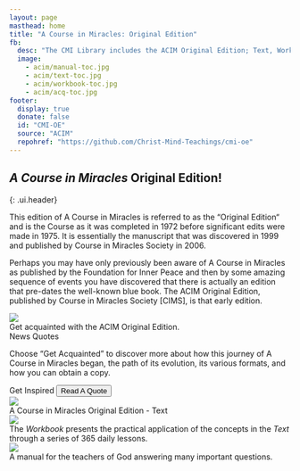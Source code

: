 ```yaml
---
layout: page
masthead: home
title: "A Course in Miracles: Original Edition"
fb:
  desc: "The CMI Library includes the ACIM Original Edition; Text, Workbook, and Manual. All books are fully searchable and support annotation and bookmarks."
  image:
    - acim/manual-toc.jpg
    - acim/text-toc.jpg
    - acim/workbook-toc.jpg
    - acim/acq-toc.jpg
footer:
  display: true
  donate: false
  id: "CMI-OE"
  source: "ACIM"
  repohref: "https://github.com/Christ-Mind-Teachings/cmi-oe"
---
```


## <em>A Course in Miracles</em> Original Edition!
{: .ui.header}

This edition of A Course in Miracles is referred to as the “Original
Edition“ and is the Course as it was completed in 1972 before
significant edits were made in 1975. It is essentially the manuscript
that was discovered in 1999 and published by Course in Miracles Society
in 2006.

Perhaps you may have only previously been aware of A Course in Miracles
as published by the Foundation for Inner Peace and then by some amazing
sequence of events you have discovered that there is actually an edition
that pre-dates the well-known blue book. The ACIM Original Edition,
published by Course in Miracles Society [CIMS], is that early edition.

<div id="page-contents">
  <div class="ui equal width grid source-acq-section">
    <div class="five wide column">
      <div class="ui card">
        <a id="book-acq" href="#" data-book="acq" animate class="toc-modal-open image" data-tooltip="Click to view the Getting Acquainted table of contents." data-position="top center">
          <img src="/t/acimoe/public/img/acim/acq-big.jpg">
        </a>
        <div class="content">
          <div class="description">
            Get acquainted with the ACIM Original Edition.
          </div>
        </div>
      </div>
    </div>
    <div class="column source-features">
      <div class="ui top attached tabular menu">
        <a class="active item" data-tab="first">News</a>
        <a class="item" data-tab="second">Quotes</a>
      </div>
      <div class="ui bottom attached active tab segment" data-tab="first">
        <div class="box">
          <p>
            Choose “Get Acquainted” to discover more about how this journey of A
            Course in Miracles began, the path of its evolution, its various
            formats, and how you can obtain a copy.
          </p>
        </div>
      </div>
      <div class="ui bottom attached tab segment" data-tab="second">
        <div class="ui form">
          <div class="fields">
            <div class="field">
              <label>Get Inspired</label>
              <button id="show-quote-button" class="ui primary button">
                <i class="quote left icon"></i>
                Read A Quote
              </button> 
            </div>
            <div id="user-quote-select" class="field"></div>
          </div>
        </div>
      </div>
    </div>
  </div>
  <div class="ui three cards">
    <div class="card">
      <a id="book-text" href="#" data-book="text" animate class="toc-modal-open image" data-tooltip="Click to view the ACIM Text table of contents." data-position="top center">
        <img src="/t/acimoe/public/img/acim/text.jpg">
      </a>
      <div class="content">
        <div class="description">
          A Course in Miracles Original Edition - Text
        </div>
      </div>
    </div>
    <div class="card">
      <a id="book-workbook" href="#" data-book="workbook" animate class="toc-modal-open image" data-tooltip="Click to view the ACIM Workbook table of contents." data-position="top center">
        <img src="/t/acimoe/public/img/acim/workbook.jpg">
      </a>
      <div class="content">
        <div class="description">
          The <em>Workbook</em> presents the practical application of the concepts in the <em>Text</em> through a series of 365 daily lessons.
        </div>
      </div>
    </div>
    <div class="card">
      <a id="book-manual" href="#" data-book="manual" animate class="toc-modal-open image" data-tooltip="Click to view the Manual for Teachers table of contents." data-position="top center">
        <img src="/t/acimoe/public/img/acim/manual.jpg">
      </a>
      <div class="content">
        <div class="description">
          A manual for the teachers of God answering many important questions.
        </div>
      </div>
    </div>
  </div>
</div>
